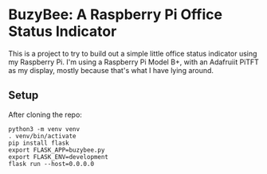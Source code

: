 # BuzyBee: A Raspberry Pi Office Status Indicator

This is a project to try to build out a simple little office status indicator
using my Raspberry Pi. I'm using a Raspberry Pi Model B+, with an Adafruiit
PiTFT as my display, mostly because that's what I have lying around.

## Setup

After cloning the repo:

```
python3 -m venv venv
. venv/bin/activate
pip install flask
export FLASK_APP=buzybee.py
export FLASK_ENV=development
flask run --host=0.0.0.0
```
